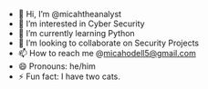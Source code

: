 - 👋 Hi, I’m @micahtheanalyst
- 👀 I’m interested in Cyber Security
- 🌱 I’m currently learning Python
- 💞️ I’m looking to collaborate on Security Projects
- 📫 How to reach me @micahodell5@gmail.com
- 😄 Pronouns: he/him
- ⚡ Fun fact: I have two cats. 

<!---
micahtheengineer/micahtheengineer is a ✨ special ✨ repository because its `README.md` (this file) appears on your GitHub profile.
You can click the Preview link to take a look at your changes.
--->
